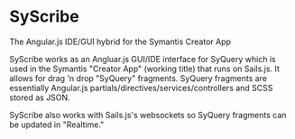 SyScribe
========

The Angular.js IDE/GUI hybrid for the Symantis Creator App

SyScribe works as an Angluar.js GUI/IDE interface for SyQuery which is used in the Symantis "Creator App" (working title) that runs on Sails.js. It allows for drag 'n drop "SyQuery" fragments. SyQuery fragments are essentially Angular.js partials/directives/services/controllers and SCSS stored as JSON.

SyScribe also works with Sails.js's websockets so SyQuery fragments can be updated in "Realtime."
